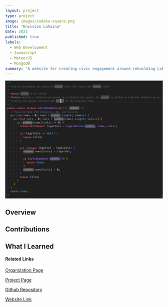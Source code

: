 ```yaml
---
layout: project
type: project
image: images/sudoku-square.png
title: "Envision Lahaina"
date: 2023
published: true
labels:
  - Web Development
  - Javascript
  - MeteorJS
  - MongoDB
summary: "A website for creating civic engagement around rebuilding Lahaina."
---
```


<img class="img-fluid" src="../images/sudoku-solver.PNG">

## Overview

## Contributions



## What I Learned

#### Related Links

<a href="https://github.com/envision-lahaina/">Organization Page</a>

<a href="https://envision-lahaina.github.io/envision-lahaina-/">Project Page</a>

<a href="https://github.com/envision-lahaina/envision-lahaina-app/">Github Repository </a>

<a href="https://envisionlahaina.com/">Website Link </a>
